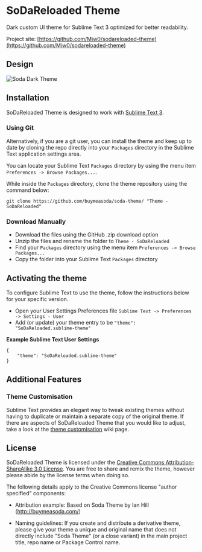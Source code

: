 # SoDaReloaded Theme

Dark custom UI theme for Sublime Text 3 optimized for better readability.

Project site: [https://github.com/Miw0/sodareloaded-theme](https://github.com/Miw0/sodareloaded-theme)

## Design

![Soda Dark Theme](http://buymeasoda.github.com/soda-theme/images/screenshots/soda-2-dark-theme.png?v=2)

## Installation

SoDaReloaded Theme is designed to work with [Sublime Text 3](http://www.sublimetext.com/3dev).

### Using Git

Alternatively, if you are a git user, you can install the theme and keep up to date by cloning the repo directly into your `Packages` directory in the Sublime Text application settings area.

You can locate your Sublime Text `Packages` directory by using the menu item `Preferences -> Browse Packages...`.

While inside the `Packages` directory, clone the theme repository using the command below:

    git clone https://github.com/buymeasoda/soda-theme/ "Theme - SoDaReloaded"

### Download Manually

* Download the files using the GitHub .zip download option
* Unzip the files and rename the folder to `Theme - SoDaReloaded`
* Find your `Packages` directory using the menu item  `Preferences -> Browse Packages...`
* Copy the folder into your Sublime Text `Packages` directory

## Activating the theme

To configure Sublime Text to use the theme, follow the instructions below for your specific version.

* Open your User Settings Preferences file `Sublime Text -> Preferences -> Settings - User`
* Add (or update) your theme entry to be `"theme": "SoDaReloaded.sublime-theme"`

**Example Sublime Text User Settings**

    {
        "theme": "SoDaReloaded.sublime-theme"
    }

## Additional Features

### Theme Customisation

Sublime Text provides an elegant way to tweak existing themes without having to duplicate or maintain a separate copy of the original theme. If there are aspects of SoDaReloaded Theme that you would like to adjust, take a look at the [theme customisation](https://github.com/buymeasoda/soda-theme/wiki/Theme-customisation) wiki page.

## License

SoDaReloaded Theme is licensed under the [Creative Commons Attribution-ShareAlike 3.0 License](http://creativecommons.org/licenses/by-sa/3.0/). You are free to share and remix the theme, however please abide by the license terms when doing so.

The following details apply to the Creative Commons license "author specified" components:

* Attribution example: Based on Soda Theme by Ian Hill (http://buymeasoda.com/)

* Naming guidelines: If you create and distribute a derivative theme, please give your theme a unique and original name that does not directly include "Soda Theme" (or a close variant) in the main project title, repo name or Package Control name.
